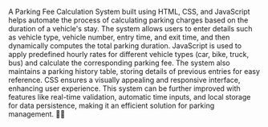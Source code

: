 A Parking Fee Calculation System built using HTML, CSS, and JavaScript helps automate the process of calculating parking charges based on the duration of a vehicle's stay. The system allows users to enter details such as vehicle type, vehicle number, entry time, and exit time, and then dynamically computes the total parking duration. JavaScript is used to apply predefined hourly rates for different vehicle types (car, bike, truck, bus) and calculate the corresponding parking fee. The system also maintains a parking history table, storing details of previous entries for easy reference. CSS ensures a visually appealing and responsive interface, enhancing user experience. This system can be further improved with features like real-time validation, automatic time inputs, and local storage for data persistence, making it an efficient solution for parking management. 🚗💡
